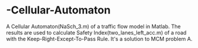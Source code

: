 # -Cellular-Automaton 
A Cellular Automaton(NaSch_3.m) of a traffic flow model in Matlab. The results are used to calculate Safety Index(two_lanes_left_acc.m) of a road with the Keep-Right-Except-To-Pass Rule. It's a solution to MCM problem A.
